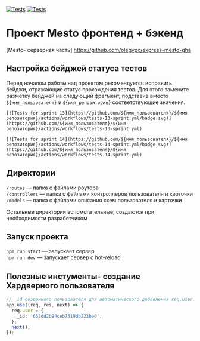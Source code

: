 [![Tests](https://github.com/olegvpc/express-mesto-gha/actions/workflows/tests-13-sprint.yml/badge.svg)](https://github.com/olegvpc/express-mesto-gha/actions/workflows/tests-13-sprint.yml) [![Tests](https://github.com/olegvpc/express-mesto-gha/actions/workflows/tests-14-sprint.yml/badge.svg)](https://github.com/olegvpc/express-mesto-gha/actions/workflows/tests-14-sprint.yml)
# Проект Mesto фронтенд + бэкенд

[Mesto- серверная часть] https://github.com/olegvpc/express-mesto-gha


## Настройка бейджей статуса тестов
Перед началом работы над проектом рекомендуется исправить бейджи, отражающие статус прохождения тестов.
Для этого замените разметку бейджей на следующий фрагмент, подставив вместо `${имя_пользователя}` и `${имя_репозитория}` соответствующие значения.

```
[![Tests for sprint 13](https://github.com/${имя_пользователя}/${имя репозитория}/actions/workflows/tests-13-sprint.yml/badge.svg)](https://github.com/${имя_пользователя}/${имя репозитория}/actions/workflows/tests-13-sprint.yml) 

[![Tests for sprint 14](https://github.com/${имя_пользователя}/${имя репозитория}/actions/workflows/tests-14-sprint.yml/badge.svg)](https://github.com/${имя_пользователя}/${имя репозитория}/actions/workflows/tests-14-sprint.yml)
```


## Директории

`/routes` — папка с файлами роутера  
`/controllers` — папка с файлами контроллеров пользователя и карточки   
`/models` — папка с файлами описания схем пользователя и карточки  
  
Остальные директории вспомогательные, создаются при необходимости разработчиком

## Запуск проекта

`npm run start` — запускает сервер   
`npm run dev` — запускает сервер с hot-reload

## Полезные инстументы- создание Хардверного пользователя
```typescript
// _id созданного пользователя для автоматического добавления req.user._id во всех middleware ниже
app.use((req, res, next) => {
  req.user = {
    _id: '632dd2b94ceb7519db223be0',
  };
  next();
});
```
